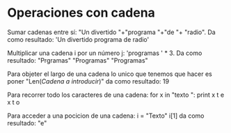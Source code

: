 # Operaciones con cadena #

Sumar cadenas entre sí: "Un divertido "+"programa "+"de "+ "radio". Da como resultado: 'Un divertido programa de radio'

Multiplicar una cadena i por un número j: 'programas ' * 3. Da como resultado: "Prgramas" "Programas" "Programas"

Para objeter el largo de una cadena lo unico que tenemos que hacer es poner "Len(*Cadena a introducir*)" da como resultado: 19

Para recorrer todo los caracteres de una cadena:
for x in "texto ":
     print x
t
e
x
t
o

Para acceder a una pocicion de una cadena:
i = "Texto"
i[1]
da como resultado: "e"
